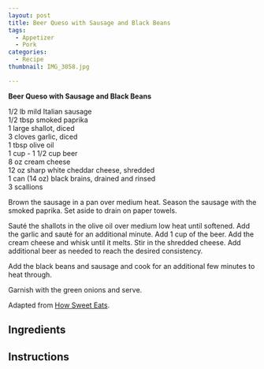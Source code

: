 ```yaml
---
layout: post
title: Beer Queso with Sausage and Black Beans
tags:
  - Appetizer
  - Pork
categories:
  - Recipe
thumbnail: IMG_3058.jpg

---
```


**Beer Queso with Sausage and Black Beans**

  

1/2 lb mild Italian sausage  
1/2 tbsp smoked paprika  
1 large shallot, diced  
3 cloves garlic, diced  
1 tbsp olive oil  
1 cup - 1 1/2 cup beer  
8 oz cream cheese  
12 oz sharp white cheddar cheese, shredded  
1 can (14 oz) black brains, drained and rinsed  
3 scallions  
  
Brown the sausage in a pan over medium heat. Season the sausage with the smoked paprika. Set aside to drain on paper towels.  
  
Sauté the shallots in the olive oil over medium low heat until softened. Add the garlic and sauté for an additional minute. Add 1 cup of the beer. Add the cream cheese and whisk until it melts. Stir in the shredded cheese. Add additional beer as needed to reach the desired consistency.  
  
Add the black beans and sausage and cook for an additional few minutes to heat through.  
  
Garnish with the green onions and serve.

  

Adapted from [How Sweet Eats](http://www.howsweeteats.com/2013/05/spicy-beer-queso-with-chorizo-and-black-beans/).

## Ingredients



## Instructions







